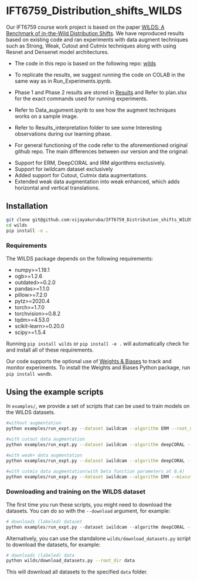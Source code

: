 # IFT6759_Distribution_shifts_WILDS
 Our IFT6759 course work project is based on the paper [WILDS: A Benchmark of in-the-Wild Distribution Shifts](https://arxiv.org/abs/2012.07421). We have reproduced results based on existing code and ran experiments with data augment techniques such as Strong, Weak, Cutout and Cutmix techniques along with using Resnet and Densenet model architectures.
 * The code in this repo is based on the following repo: [wilds](https://github.com/p-lambda/wilds)

 * To replicate the results, we suggest running the code on COLAB in the same way as in Run_Experiments.ipynb.
 * Phase 1 and Phase 2 results are stored in [Results](https://drive.google.com/drive/folders/1fm8zeCJ55rNdDw4QKB5tXgExpsFx1ddK?usp=sharing) and Refer to plan.xlsx for the exact commands used for running experiments.
 * Refer to Data_augument.ipynb to see how the augment techniques works on a sample image.
 * Refer to Results_interpretation folder to see some Interesting observations during our learning phase.

 * For general functioning of the code refer to the aforementioned original github repo.
 The main differences between our version and the original:
  - Support for ERM, DeepCORAL and IRM algorithms exclusively.
  - Support for iwildcam dataset exclusively
  - Added support for Cutout, Cutmix data augmentations.
  - Extended weak data augmentation into weak enhanced, which adds horizontal and vertical translations.

  ## Installation

  ```bash
  git clone git@github.com:vijayakuruba/IFT6759_Distribution_shifts_WILDS.git
  cd wilds
  pip install -e .
  ```

  ### Requirements
  The WILDS package depends on the following requirements:

  - numpy>=1.19.1
  - ogb>=1.2.6
  - outdated>=0.2.0
  - pandas>=1.1.0
  - pillow>=7.2.0
  - pytz>=2020.4
  - torch>=1.7.0
  - torchvision>=0.8.2
  - tqdm>=4.53.0
  - scikit-learn>=0.20.0
  - scipy>=1.5.4

  Running `pip install wilds` or `pip install -e .` will automatically check for and install all of these requirements.

  Our code supports the optional use of [Weights & Biases](https://wandb.ai/site) to track and monitor experiments.
  To install the Weights and Biases Python package, run `pip install wandb`.


  ## Using the example scripts
In `examples/`, we provide a set of scripts that can be used to train models on the WILDS datasets.

```bash
#without augmentation
python examples/run_expt.py --dataset iwildcam --algorithm ERM --root_dir data

#with cutout data augmentation
python examples/run_expt.py --dataset iwildcam --algorithm deepCORAL --additional_train_transform cutout --root_dir data

#with weak+ data augmentation
python examples/run_expt.py --dataset iwildcam --algorithm deepCORAL --additional_train_transform weak+ --root_dir data

#with cutmix data augmentation(with beta function parameters at 0.4)
python examples/run_expt.py --dataset iwildcam --algorithm ERM --mixcut 0.4 --root_dir data
```

### Downloading and training on the WILDS dataset
The first time you run these scripts, you might need to download the datasets. You can do so with the `--download` argument, for example:
```python
# downloads (labeled) dataset
python examples/run_expt.py --dataset iwildcam --algorithm deepCORAL --root_dir data --download

```

Alternatively, you can use the standalone `wilds/download_datasets.py` script to download the datasets, for example:

```bash
# downloads (labeled) data
python wilds/download_datasets.py --root_dir data
```

This will download all datasets to the specified `data` folder.
